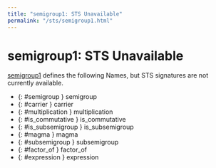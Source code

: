 ```yaml
---
title: "semigroup1: STS Unavailable"
permalink: "/sts/semigroup1.html"
---
```


# semigroup1: STS Unavailable


[semigroup1](/cd/semigroup1)
defines the following Names, but STS signatures are not currently available.


 *  {: #semigroup } semigroup
 *  {: #carrier } carrier
 *  {: #multiplication } multiplication
 *  {: #is_commutative } is_commutative
 *  {: #is_subsemigroup } is_subsemigroup
 *  {: #magma } magma
 *  {: #subsemigroup } subsemigroup
 *  {: #factor_of } factor_of
 *  {: #expression } expression
